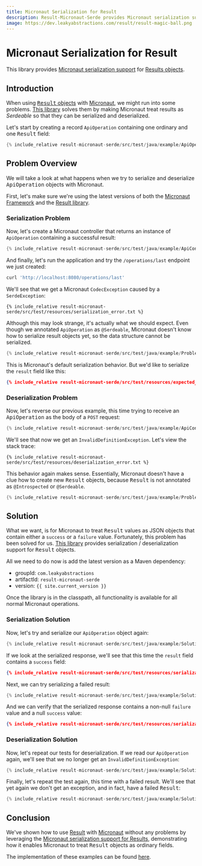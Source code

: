 ```yaml
---
title: Micronaut Serialization for Result
description: Result-Micronaut-Serde provides Micronaut serialization support for Result objects
image: https://dev.leakyabstractions.com/result/result-magic-ball.png
---
```


# Micronaut Serialization for Result

This library provides [Micronaut serialization support][MICRONAUT_SERDE] for [Results objects][RESULT].


## Introduction

When using [<tt>Result</tt> objects][RESULT_REPO] with [Micronaut][MICRONAUT], we might run into some problems.
[This library][RESULT_MICRONAUT_SERDE_REPO] solves them by making Micronaut treat results as *Serdeable* so that they
can be serialized and deserialized.

Let's start by creating a record `ApiOperation` containing one ordinary and one <tt>Result</tt> field:

```java
{% include_relative result-micronaut-serde/src/test/java/example/ApiOperation.java %}
```


## Problem Overview

We will take a look at what happens when we try to serialize and deserialize <tt>ApiOperation</tt> objects with
Micronaut.

First, let's make sure we're using the latest versions of both the [Micronaut Framework][MICRONAUT_LAUNCH] and the
[Result library][RESULT_LATEST].


### Serialization Problem

Now, let's create a Micronaut controller that returns an instance of `ApiOperation` containing a successful result:

```java
{% include_relative result-micronaut-serde/src/test/java/example/ApiController.java fragment="get_endpoint" %}
```

And finally, let's run the application and try the `/operations/last` endpoint we just created:

```bash
curl 'http://localhost:8080/operations/last'
```

We'll see that we get a Micronaut `CodecException` caused by a `SerdeException`:

```
{% include_relative result-micronaut-serde/src/test/resources/serialization_error.txt %}
```

Although this may look strange, it's actually what we should expect. Even though we annotated `ApiOperation` as
`@Serdeable`, Micronaut doesn't know how to serialize result objects yet, so the data structure cannot be serialized.

```java
{% include_relative result-micronaut-serde/src/test/java/example/ProblemTest.java test="serialization_problem" %}
```

This is Micronaut's default serialization behavior. But we'd like to serialize the `result` field like this:

```json
{% include_relative result-micronaut-serde/src/test/resources/expected_serialized_result.json %}
```


### Deserialization Problem

Now, let's reverse our previous example, this time trying to receive an <tt>ApiOperation</tt> as the body of a `POST`
request:

```java
{% include_relative result-micronaut-serde/src/test/java/example/ApiController.java fragment="post_endpoint" %}
```

We'll see that now we get an `InvalidDefinitionException`. Let's view the stack trace:

```
{% include_relative result-micronaut-serde/src/test/resources/deserialization_error.txt %}
```

This behavior again makes sense. Essentially, Micronaut doesn't have a clue how to create new <tt>Result</tt> objects,
because <tt>Result</tt> is not annotated as `@Introspected` or `@Serdeable`.

```java
{% include_relative result-micronaut-serde/src/test/java/example/ProblemTest.java test="deserialization_problem" %}
```


## Solution

What we want, is for Micronaut to treat <tt>Result</tt> values as JSON objects that contain either a `success` or a
`failure` value. Fortunately, this problem has been solved for us. [This library][RESULT_MICRONAUT_SERDE_REPO] provides
serialization / deserialization support for <tt>Result</tt> objects.

All we need to do now is add the latest version as a Maven dependency:

- groupId: `com.leakyabstractions`
- artifactId: `result-micronaut-serde`
- version: `{{ site.current_version }}`

Once the library is in the classpath, all functionality is available for all normal Micronaut operations.


### Serialization Solution

Now, let's try and serialize our `ApiOperation` object again:

```java
{% include_relative result-micronaut-serde/src/test/java/example/SolutionTest.java test="serialization_solution_successful_result" %}
```

If we look at the serialized response, we'll see that this time the `result` field contains a `success` field:

```json
{% include_relative result-micronaut-serde/src/test/resources/serialization_solution_successful_result.json %}
```

Next, we can try serializing a failed result:

```java
{% include_relative result-micronaut-serde/src/test/java/example/SolutionTest.java test="serialization_solution_failed_result" %}
```

And we can verify that the serialized response contains a non-null `failure` value and a null `success` value:

```json
{% include_relative result-micronaut-serde/src/test/resources/serialization_solution_failed_result.json %}
```


### Deserialization Solution

Now, let's repeat our tests for deserialization. If we read our `ApiOperation` again, we'll see that we no longer get an
`InvalidDefinitionException`:

```java
{% include_relative result-micronaut-serde/src/test/java/example/SolutionTest.java test="deserialization_solution_successful_result" %}
```

Finally, let's repeat the test again, this time with a failed result. We'll see that yet again we don't get an
exception, and in fact, have a failed <tt>Result</tt>:

```java
{% include_relative result-micronaut-serde/src/test/java/example/SolutionTest.java test="deserialization_solution_failed_result" %}
```


## Conclusion

We've shown how to use [Result][RESULT] with [Micronaut][MICRONAUT] without any problems by leveraging the
[Micronaut serialization support for Results][RESULT_MICRONAUT_SERDE_REPO],
demonstrating how it enables Micronaut to treat <tt>Result</tt> objects as ordinary fields.

The implementation of these examples can be found [here][EXAMPLE].


[EXAMPLE]:                      https://github.com/LeakyAbstractions/result-micronaut-serde/blob/main/result-micronaut-serde/src/test/java/example/SolutionTest.java
[MICRONAUT_LAUNCH]:             https://micronaut.io/launch
[MICRONAUT]:                    https://micronaut.io/
[MICRONAUT_SERDE]:              https://micronaut-projects.github.io/micronaut-serialization/latest/guide/
[RESULT]:                       https://dev.leakyabstractions.com/result/
[RESULT_MICRONAUT_SERDE_REPO]:  https://github.com/LeakyAbstractions/result-micronaut-serde/
[RESULT_LATEST]:                https://search.maven.org/artifact/com.leakyabstractions/result/
[RESULT_REPO]:                  https://github.com/LeakyAbstractions/result/
